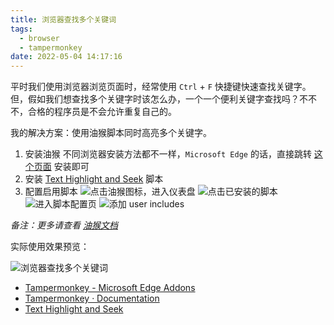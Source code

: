 ```yaml
---
title: 浏览器查找多个关键词
tags:
  - browser
  - tampermonkey
date: 2022-05-04 14:17:16
---
```


平时我们使用浏览器浏览页面时，经常使用 `Ctrl` + `F` 快捷键快速查找关键字。但，假如我们想查找多个关键字时该怎么办，一个一个便利关键字查找吗？不不不，合格的程序员是不会允许重复自己的。

我的解决方案：使用油猴脚本同时高亮多个关键字。

1. 安装油猴
   不同浏览器安装方法都不一样，`Microsoft Edge` 的话，直接跳转 [这个页面](https://microsoftedge.microsoft.com/addons/detail/tampermonkey/iikmkjmpaadaobahmlepeloendndfphd) 安装即可
2. 安装 [Text Highlight and Seek](https://greasyfork.org/scripts/13007-text-highlight-and-seek) 脚本
3. 配置启用脚本
   ![点击油猴图标，进入仪表盘](/img/browser-find-multiple-keywords/tampermonkey-menu.jpg)
   ![点击已安装的脚本](/img/browser-find-multiple-keywords/tampermonkey-installed-userscripts.jpg)
   ![进入脚本配置页](/img/browser-find-multiple-keywords/tampermonkey-settings.jpg)
   ![添加 user includes](/img/browser-find-multiple-keywords/tampermonkey-user-includes.jpg)

*备注：更多请查看 [油猴文档](https://www.tampermonkey.net/documentation.php#_include)*

实际使用效果预览：

![浏览器查找多个关键词](/img/browser-find-multiple-keywords/browser-find-multiple-entries.jpg)

- [Tampermonkey - Microsoft Edge Addons](https://microsoftedge.microsoft.com/addons/detail/tampermonkey/iikmkjmpaadaobahmlepeloendndfphd)
- [Tampermonkey · Documentation](https://www.tampermonkey.net/documentation.php)
- [Text Highlight and Seek](https://greasyfork.org/scripts/13007-text-highlight-and-seek)
